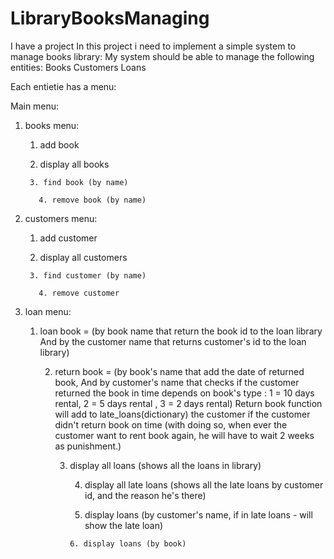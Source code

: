 # LibraryBooksManaging
I have a project In this project i need to implement a simple system to manage books library:
My system should be able to manage the following entities:
Books
Customers
Loans

Each entietie has a menu:

Main menu:
1. books menu:
    1. add book
      
      2. display all books
        
        3. find book (by name)
          
          4. remove book (by name)

2. customers menu:
    1. add customer
    
      2. display all customers
        
        3. find customer (by name)
          
          4. remove customer

3. loan menu:
     1. loan book   =   (by book name that return the book id to the loan library
                           And by the customer name that returns customer's id to the loan library)
        
        2.  return book  =  (by book's name that add the date of returned book,
                             And by customer's name that checks if the customer 
                             returned the book in time depends on book's type : 1 = 10 days rental, 2 = 5 days rental , 3 = 2 days rental)
                                    Return book function will add to late_loans(dictionary) the customer if the customer didn't return book on time
                                        (with doing so, when ever the customer want to rent book again, he will have to wait 2 weeks as punishment.)
            
            3.  display all loans (shows all the loans in library)
                
                4. display all late loans (shows all the late loans by customer id, and the reason he's there)
                
                  5. display loans (by customer's name, if in late loans - will show the late loan)
                  
                    6. display loans (by book)

